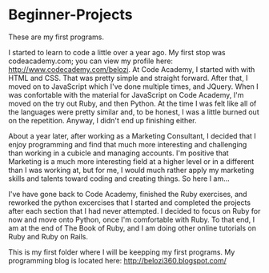 Beginner-Projects
=================

These are my first programs. 

I started to learn to code a little over a year ago. My first stop was codeacademy.com; you can view my profile here: http://www.codecademy.com/belozi. At Code Academy, I started with with HTML and CSS. That was pretty simple and straight forward. After that, I moved on to JavaScript which I've done multiple times, and JQuery. When I was confortable with the material for JavaScript on Code Academy, I'm moved on the try out Ruby, and then Python. At the time I was felt like all of the languages were pretty similar and, to be honest, I was a little burned out on the repetition.  Anyway, I didn't end up finishing either. 

About a year later, after working as a Marketing Consultant, I decided that I enjoy programming and find that much more interesting and challenging than working in a cubicle and managing accounts. I'm positive that Marketing is a much more interesting field at a higher level or in a different than I was working at, but for me, I would much rather apply my marketing skills and talents toward coding and creating things. So here I am...

I've have gone back to Code Academy, finished the Ruby exercises, and reworked the python excercises that I started and completed the projects after each section that I had never attempted. I decided to focus on Ruby for now and move onto Python, once I'm comfortable with Ruby. To that end, I am at the end of The Book of Ruby, and I am doing other online tutorials on Ruby and Ruby on Rails. 

This is my first folder where I will be keepping my first programs. My programming blog is located here: http://belozi360.blogspot.com/
